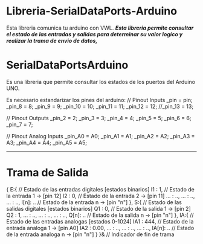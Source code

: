 Libreria-SerialDataPorts-Arduino
==========================

Esta libreria comunica tu arduino con VWL.
***Esta libreria permite consultar el estado de las entradas y salidas para determinar su valor logico y realizar la trama de envio de datos,***

# SerialDataPortsArduino

Es una libreria que permite consultar los estados de los puertos del Arduino UNO.

Es necesario estandarizar los pines del arduino:
// Pinout Inputs
  _pin = pin;
  _pin_8 = 8;
  _pin_9 = 9;
  _pin_10 = 10;
  _pin_11 = 11;
  _pin_12 = 12;
  //_pin_13 = 13;

  // Pinout Outputs
  _pin_2 = 2;
  _pin_3 = 3;
  _pin_4 = 4;
  _pin_5 = 5;
  _pin_6 = 6;
  _pin_7 = 7;

  // Pinout Analog Inputs
  _pin_A0 = A0;
  _pin_A1 = A1;
  _pin_A2 = A2;
  _pin_A3 = A3;
  _pin_A4 = A4;
  _pin_A5 = A5;

***
# Trama de Salida

{
  E:{           // Estado de las entradas digitales [estados binarios]
    I1  : 1,    // Estado de la entrada 1 -> [pin 12]
    I2  : 0,    // Estado de la entrada 2 -> [pin 11]
    ... : ..,
    ... : ..,
    ... : ..,
    I[n]: ..    // Estado de la entrada n -> [pin "n"]
   },
   S:{          // Estado de las salidas digitales [estados binarios]
    Q1  : 0,    // Estado de la salida 1 -> [pin 2]
    Q2  : 1,
    ... : ..,
    ... : ..,
    ... : ..,
    Q[n]: ..    // Estado de la salida n -> [pin "n"]
   },
   IA:{         // Estado de las entradas analogas [estados 0-1024]
    IA1 : 444,  // Estado de la entrada analoga 1 -> [pin A0]
    IA2 : 0.00,
    ... : ..,
    ... : ..,
    ... : ..,
    IA[n]: ..   // Estado de la entrada analoga n -> [pin "n"]
   }
}& // Indicador de fin de trama
